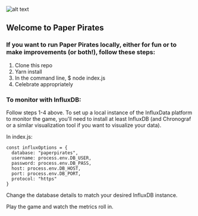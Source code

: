 ![alt text](https://user-images.githubusercontent.com/1721599/41928119-00d646ba-7929-11e8-953d-693a6f7ad327.png)

## Welcome to Paper Pirates

### If you want to run Paper Pirates locally, either for fun or to make improvements (or both!), follow these steps:

1. Clone this repo
2. Yarn install
3. In the command line, $ node index.js
4. Celebrate appropriately

### To monitor with InfluxDB:

Follow steps 1-4 above. To set up a local instance of the InfluxData platform to monitor the game, you'll need to install at
least InfluxDB (and Chronograf or a similar visualization tool if you want to visualize your data).

In index.js:
```
const influxOptions = {
  database: "paperpirates",
  username: process.env.DB_USER,
  password: process.env.DB_PASS,
  host: process.env.DB_HOST,
  port: process.env.DB_PORT,
  protocol: "https"
}
```

Change the database details to match your desired InfluxDB instance. 

Play the game and watch the metrics roll in.

